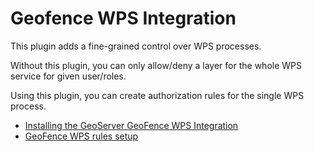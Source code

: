 # Geofence WPS Integration

This plugin adds a fine-grained control over WPS processes.

Without this plugin, you can only allow/deny a layer for the whole WPS service for given user/roles.

Using this plugin, you can create authorization rules for the single WPS process.

<div class="grid cards" markdown>

-   [Installing the GeoServer GeoFence WPS Integration](installing.md)
-   [GeoFence WPS rules setup](gui.md)

</div>
